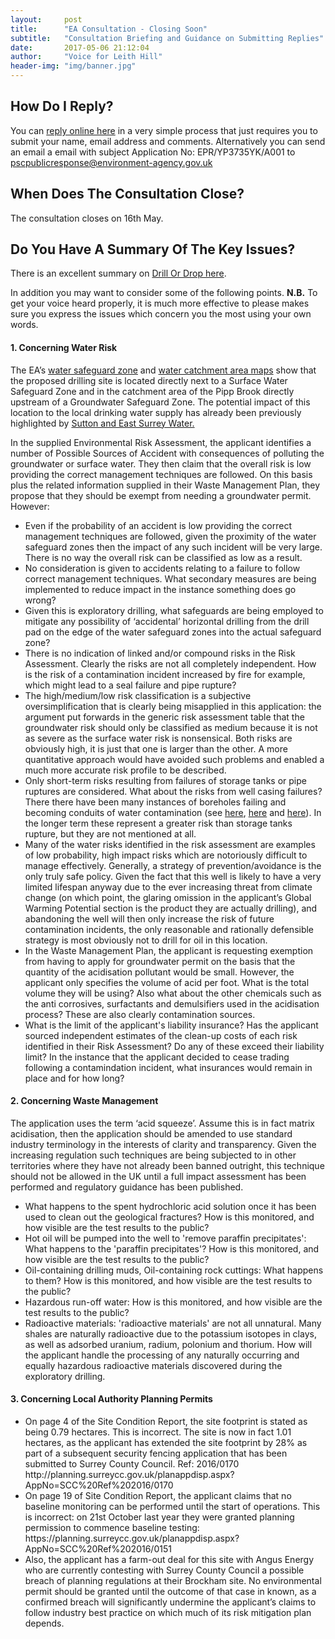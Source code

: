```yaml
---
layout:     post
title:      "EA Consultation - Closing Soon"
subtitle:   "Consultation Briefing and Guidance on Submitting Replies"
date:       2017-05-06 21:12:04
author:     "Voice for Leith Hill"
header-img: "img/banner.jpg"
---
```


<h2>How Do I Reply?</h2>
<p>You can <a href="https://consult.environment-agency.gov.uk/psc/rh5-6hn-europa-oil-and-gas-limited/consultation/intro/">reply online here</a> in a very simple process that just requires you to submit your name, email address and comments. Alternatively you can send an email a email with subject Application No: EPR/YP3735YK/A001 to <a href="mailto:pscpublicresponse@environment-agency.gov.uk">pscpublicresponse@environment-agency.gov.uk</a></p>

<h2>When Does The Consultation Close?</h2>
<p>The consultation closes on 16th May.</p>

<h2>Do You Have A Summary Of The Key Issues?</h2>
<p>There is an excellent summary on <a href="https://drillordrop.com/2017/04/06/consultation-opens-on-permit-applications-for-europas-leith-hill-drilling-site/">Drill Or Drop here</a>.</p>

<p>In addition you may want to consider some of the following points. <b>N.B.</b> To get your voice heard properly, it is much more effective to please makes sure you express the issues which concern you the most using your own words.</p>

<h4>1. Concerning Water Risk</h4>

<p>The EA’s <a href="http://maps.environment-agency.gov.uk/wiyby/wiybyController?topic=drinkingwater&layerGroups=default&lang=_e&ep=map&scale=4&x=357682.99999999994&y=355133.99999999994#x=516989&y=144076&lg=2,3,10,&scale=7">water safeguard zone</a> and <a href="http://environment.data.gov.uk/catchment-planning/WaterBody/GB106039017580">water catchment area maps</a> show that the proposed drilling site is located directly next to a Surface Water Safeguard Zone and in the catchment area of the Pipp Brook directly upstream of a Groundwater Safeguard Zone. The potential impact of this location to the local drinking water supply has already been previously highlighted by <a href="http://www.bbc.co.uk/news/uk-england-surrey-34930442">Sutton and East Surrey Water.</a></p>

<p>In the supplied Environmental Risk Assessment, the applicant identifies a number of Possible Sources of Accident with consequences of polluting the groundwater or surface water. They then claim that the overall risk is low providing the correct management techniques are followed. On this basis plus the related information supplied in their Waste Management Plan, they propose that they should be exempt from needing a groundwater permit. However:
<ul>
<li>Even if the probability of an accident is low providing the correct management techniques are followed, given the proximity of the water safeguard zones then the impact of any such incident will be very large. There is no way the overall risk can be classified as low as a result.</li>
<li>No consideration is given to accidents relating to a failure to follow correct management techniques. What secondary measures are being implemented to reduce impact in the instance something does go wrong?</li>
<li>Given this is exploratory drilling, what safeguards are being employed to mitigate any possibility of ‘accidental’ horizontal drilling from the drill pad on the edge of the water safeguard zones into the actual safeguard zone?</li>
<li>There is no indication of linked and/or compound risks in the Risk Assessment. Clearly the risks are not all completely independent. How is the risk of a contamination incident increased by fire for example, which might lead to a seal failure and pipe rupture?</li>
<li>The high/medium/low risk classification is a subjective oversimplification that is clearly being misapplied in this application: the argument put forwards in the generic risk assessment table that the groundwater risk should only be classified as medium because it is not as severe as the surface water risk is nonsensical. Both risks are obviously high, it is just that one is larger than the other. A more quantitative approach would have avoided such problems and enabled a much more accurate risk profile to be described.</li>
<li>Only short-term risks resulting from failures of storage tanks or pipe ruptures are considered. What about the risks from well casing failures? There there have been many instances of boreholes failing and becoming conduits of water contamination (see <a href="http://www.nytimes.com/1992/05/03/us/abandoned-oil-and-gas-wells-become-pollution-portals.html">here</a>, <a href="http://shale.palwv.org/wp-content/uploads/2014/02/SPE-166142-PA-P2-copy.pdf">here</a> and <a href="https://higherlogicdownload.s3.amazonaws.com/SPE/a77592d6-ec9a-43b1-b57b-c7275fb91cb0/UploadedImages/SPE%20Review/Review%202013/SPE%20Review%20March%202013%20-%20Web%20Version.pdf">here</a>). In the longer term these represent a greater risk than storage tanks rupture, but they are not mentioned at all.</li>
<li>Many of the water risks identified in the risk assessment are examples of low probability, high impact risks which are notoriously difficult to manage effectively. Generally, a strategy of prevention/avoidance is the only truly safe policy. Given the fact that this well is likely to have a very limited lifespan anyway due to the ever increasing threat from climate change (on which point, the glaring omission in the applicant’s Global Warming Potential section is the product they are actually drilling), and abandoning the well will then only increase the risk of future contamination incidents, the only reasonable and rationally defensible strategy is most obviously not to drill for oil in this location.</li>
<li>In the Waste Management Plan, the applicant is requesting exemption from having to apply for groundwater permit on the basis that the quantity of the acidisation pollutant would be small. However, the applicant only specifies the volume of acid per foot. What is the total volume they will be using? Also what about the other chemicals such as the anti corrosives, surfactants and demulsifiers used in the acidisation process? These are also clearly contamination sources.</li>
<li>What is the limit of the applicant's liability insurance? Has the applicant sourced independent estimates of the clean-up costs of each risk identified in their Risk Assessment? Do any of these exceed their liability limit? In the instance that the applicant decided to cease trading following a contamindation incident, what insurances would remain in place and for how long?</li>
</ul>
</p>

<h4>2. Concerning Waste Management</h4>

<p>The application uses the term ‘acid squeeze’. Assume this is in fact matrix acidisation, then the application should be amended to use standard industry terminology in the interests of clarity and transparency. Given the increasing regulation such techniques are being subjected to in other territories where they have not already been banned outright, this technique should not be allowed in the UK until a full impact assessment has been performed and regulatory guidance has been published.
<ul>
<li>What happens to the spent hydrochloric acid solution once it has been used to clean out the geological fractures? How is this monitored, and how visible are the test results to the public?</li>
<li>Hot oil will be pumped into the well to 'remove paraffin precipitates': What happens to the 'paraffin precipitates'? How is this monitored, and how visible are the test results to the public?</li>
<li>Oil-containing drilling muds, Oil-containing rock cuttings: What happens to them? How is this monitored, and how visible are the test results to the public?</li>
<li> Hazardous run-off water: How is this monitored, and how visible are the test results to the public?</li>
<li>Radioactive materials: 'radioactive materials' are not all unnatural. Many shales are naturally radioactive due to the potassium isotopes in clays, as well as adsorbed uranium, radium, polonium and thorium. How will the applicant handle the processing of any naturally occurring and equally hazardous radioactive materials discovered during the exploratory drilling.</li>
</ul>
</p>

<h4> 3. Concerning Local Authority Planning Permits</h4>
<ul>
<li>On page 4 of the Site Condition Report, the site footprint is stated as being 0.79 hectares. This is incorrect. The site is now in fact 1.01 hectares, as the applicant has extended the site footprint by 28% as part of a subsequent security fencing application that has been submitted to Surrey County Council. Ref: 2016/0170 http://planning.surreycc.gov.uk/planappdisp.aspx?AppNo=SCC%20Ref%202016/0170</li>
<li>On page 19 of Site Condition Report, the applicant claims that no baseline monitoring can be performed until the start of operations. This is incorrect: on 21st October last year they were granted planning permission to commence baseline testing: https://planning.surreycc.gov.uk/planappdisp.aspx?AppNo=SCC%20Ref%202016/0151</li>
<li>Also, the applicant has a farm-out deal for this site with Angus Energy who are currently contesting with Surrey County Council a possible breach of planning regulations at their Brockham site. No environmental permit should be granted until the outcome of that case in known, as a confirmed breach will significantly undermine the applicant’s claims to follow industry best practice on which much of its risk mitigation plan depends.</li>
</ul>


